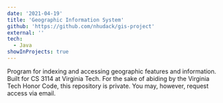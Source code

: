 ```yaml
---
date: '2021-04-19'
title: 'Geographic Information System'
github: 'https://github.com/nhudack/gis-project'
external: ''
tech:
  - Java
showInProjects: true
---
```


Program for indexing and accessing geographic features and information. Built for CS 3114 at Virginia Tech. For the sake of abiding by the Virginia Tech Honor Code, this repository is private. You may, however, request access via email.
